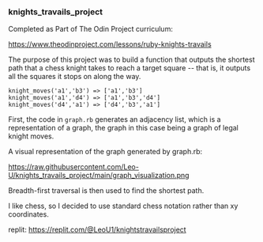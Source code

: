 ### knights_travails_project

Completed as Part of The Odin Project curriculum:

https://www.theodinproject.com/lessons/ruby-knights-travails

The purpose of this project was to build a function that outputs the shortest path that a chess knight takes to reach a target square -- that is, it outputs all the squares it stops on along the way.

```
knight_moves('a1','b3') => ['a1','b3']
knight_moves('a1','d4') => ['a1','b3','d4']
knight_moves('d4','a1') => ['d4','b3','a1']
```

First, the code in `graph.rb` generates an adjacency list, which is a representation of a graph, the graph in this case being a graph of legal knight moves.

A visual representation of the graph generated by graph.rb:

https://raw.githubusercontent.com/Leo-U/knights_travails_project/main/graph_visualization.png

Breadth-first traversal is then used to find the shortest path.

I like chess, so I decided to use standard chess notation rather than xy coordinates.

replit: https://replit.com/@LeoU1/knightstravailsproject